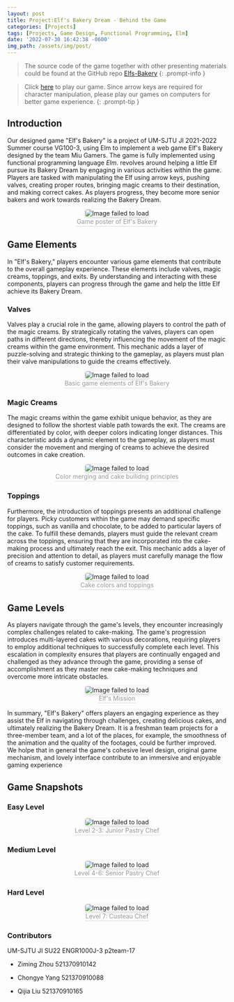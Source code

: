 ```yaml
---
layout: post
title: Project:Elf's Bakery Dream - Behind the Game
categories: [Projects]
tags: [Projects, Game Design, Functional Programming, Elm]
date: '2022-07-30 16:42:38 -0600'
img_path: /assets/img/post/
---
```


> The source code of the game together with other presenting materials could be found at the GitHub repo [Elfs-Bakery](https://github.com/ziming-zh/Elfs-Bakery/)
{: .prompt-info }

> Click [here](https://focs.ji.sjtu.edu.cn/silverfocs/demo/2022/p2team17/) to play our game. Since arrow keys are required for character manipulation, please play our games on computers for better game experience.
{: .prompt-tip }

## Introduction 

Our designed game "Elf's Bakery" is a project of UM-SJTU JI 2021-2022 Summer course VG100-3, using Elm to implement a web game Elf's Bakery designed by the team Miu Gamers. The game is fully implemented using functional programming language *Elm*. revolves around helping a little Elf pursue its Bakery Dream by engaging in various activities within the game. Players are tasked with manipulating the Elf using arrow keys, pushing valves, creating proper routes, bringing magic creams to their destination, and making correct cakes. As players progress, they become more senior bakers and work towards realizing the Bakery Dream.

<center>
    <img style="border-radius: 0.3125em;
    box-shadow: 0 2px 4px 0 rgba(34,36,38,.12),0 2px 10px 0 rgba(34,36,38,.08);" 
    src="ELF-1.png" alt="Image failed to load">
    <br>
    <div style="color:orange; border-bottom: 1px solid #d9d9d9;
    display: inline-block;
    color: #999;
    padding: 2px;">  Game poster of Elf's Bakery </div>
</center>

## Game Elements 

In "Elf's Bakery," players encounter various game elements that contribute to the overall gameplay experience. These elements include valves, magic creams, toppings, and exits. By understanding and interacting with these components, players can progress through the game and help the little Elf achieve its Bakery Dream.



### Valves

Valves play a crucial role in the game, allowing players to control the path of the magic creams. By strategically rotating the valves, players can open paths in different directions, thereby influencing the movement of the magic creams within the game environment. This mechanic adds a layer of puzzle-solving and strategic thinking to the gameplay, as players must plan their valve manipulations to guide the creams effectively.

<center>
    <img style="border-radius: 0.3125em;
    box-shadow: 0 2px 4px 0 rgba(34,36,38,.12),0 2px 10px 0 rgba(34,36,38,.08);" 
    src="ELF-2.png" alt="Image failed to load">
    <br>
    <div style="color:orange; border-bottom: 1px solid #d9d9d9;
    display: inline-block;
    color: #999;
    padding: 2px;">  Basic game elements of Elf's Bakery </div>
</center>

### Magic Creams

The magic creams within the game exhibit unique behavior, as they are designed to follow the shortest viable path towards the exit. The creams are differentiated by color, with deeper colors indicating longer distances. This characteristic adds a dynamic element to the gameplay, as players must consider the movement and merging of creams to achieve the desired outcomes in cake creation.

<center>
    <img style="border-radius: 0.3125em;
    box-shadow: 0 2px 4px 0 rgba(34,36,38,.12),0 2px 10px 0 rgba(34,36,38,.08);" 
    src="ELF-4.png" alt="Image failed to load">
    <br>
    <div style="color:orange; border-bottom: 1px solid #d9d9d9;
    display: inline-block;
    color: #999;
    padding: 2px;">  Color merging and cake builidng principles </div>
</center>

### Toppings

Furthermore, the introduction of toppings presents an additional challenge for players. Picky customers within the game may demand specific toppings, such as vanilla and chocolate, to be added to particular layers of the cake. To fulfill these demands, players must guide the relevant cream across the toppings, ensuring that they are incorporated into the cake-making process and ultimately reach the exit. This mechanic adds a layer of precision and attention to detail, as players must carefully manage the flow of creams to satisfy customer requirements.

<center>
    <img style="border-radius: 0.3125em;
    box-shadow: 0 2px 4px 0 rgba(34,36,38,.12),0 2px 10px 0 rgba(34,36,38,.08);" 
    src="ELF-3.png" alt="Image failed to load">
    <br>
    <div style="color:orange; border-bottom: 1px solid #d9d9d9;
    display: inline-block;
    color: #999;
    padding: 2px;">  Cake colors and toppings </div>
</center>

## Game Levels

As players navigate through the game's levels, they encounter increasingly complex challenges related to cake-making. The game's progression introduces multi-layered cakes with various decorations, requiring players to employ additional techniques to successfully complete each level. This escalation in complexity ensures that players are continually engaged and challenged as they advance through the game, providing a sense of accomplishment as they master new cake-making techniques and overcome more intricate obstacles.

<center>
    <img style="border-radius: 0.3125em;
    box-shadow: 0 2px 4px 0 rgba(34,36,38,.12),0 2px 10px 0 rgba(34,36,38,.08);" 
    src="ELF-8.png" alt="Image failed to load">
    <br>
    <div style="color:orange; border-bottom: 1px solid #d9d9d9;
    display: inline-block;
    color: #999;
    padding: 2px;">  Elf's Mission </div>
</center>

In summary, "Elf's Bakery" offers players an engaging experience as they assist the Elf in navigating through challenges, creating delicious cakes, and ultimately realizing the Bakery Dream. It is a freshman team projects for a three-member team, and a lot of the places, for example, the smoothness of the animation and the quality of the footages, could be further improved. We holpe that in general the game's cohesive level design, original game mechanism, and lovely interface contribute to an immersive and enjoyable gaming experience





## Game Snapshots

### Easy Level

<center>
    <img style="border-radius: 0.3125em;
    box-shadow: 0 2px 4px 0 rgba(34,36,38,.12),0 2px 10px 0 rgba(34,36,38,.08);" 
    src="ELF-5.png" alt="Image failed to load">
    <br>
    <div style="color:orange; border-bottom: 1px solid #d9d9d9;
    display: inline-block;
    color: #999;
    padding: 2px;">  Level 2-3: Junior Pastry Chef </div>
</center>

### Medium Level

<center>
    <img style="border-radius: 0.3125em;
    box-shadow: 0 2px 4px 0 rgba(34,36,38,.12),0 2px 10px 0 rgba(34,36,38,.08);" 
    src="ELF-6.png" alt="Image failed to load">
    <br>
    <div style="color:orange; border-bottom: 1px solid #d9d9d9;
    display: inline-block;
    color: #999;
    padding: 2px;">  Level 4-6: Senior Pastry Chef </div>
</center>

### Hard Level

<center>
    <img style="border-radius: 0.3125em;
    box-shadow: 0 2px 4px 0 rgba(34,36,38,.12),0 2px 10px 0 rgba(34,36,38,.08);" 
    src="ELF-7.png" alt="Image failed to load">
    <br>
    <div style="color:orange; border-bottom: 1px solid #d9d9d9;
    display: inline-block;
    color: #999;
    padding: 2px;">  Level 7: Custeau Chef </div>
</center>

### Contributors

UM-SJTU JI SU22 ENGR1000J-3 p2team-17

- Ziming Zhou 521370910142

- Chongye Yang 521370910088

- Qijia Liu 521370910165
